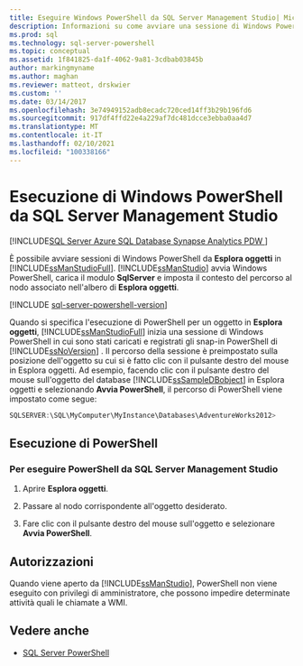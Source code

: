 ```yaml
---
title: Eseguire Windows PowerShell da SQL Server Management Studio| Microsoft Docs
description: Informazioni su come avviare una sessione di Windows PowerShell da Esplora oggetti in SQL Server Management Studio, con il percorso preimpostato sulla posizione degli oggetti di propria scelta.
ms.prod: sql
ms.technology: sql-server-powershell
ms.topic: conceptual
ms.assetid: 1f841825-da1f-4062-9a81-3cdbab03845b
author: markingmyname
ms.author: maghan
ms.reviewer: matteot, drskwier
ms.custom: ''
ms.date: 03/14/2017
ms.openlocfilehash: 3e74949152adb8ecadc720ced14ff3b29b196fd6
ms.sourcegitcommit: 917df4ffd22e4a229af7dc481dcce3ebba0aa4d7
ms.translationtype: MT
ms.contentlocale: it-IT
ms.lasthandoff: 02/10/2021
ms.locfileid: "100338166"
---
```

# <a name="run-windows-powershell-from-sql-server-management-studio"></a>Esecuzione di Windows PowerShell da SQL Server Management Studio

[!INCLUDE[SQL Server Azure SQL Database Synapse Analytics PDW ](../includes/applies-to-version/sql-asdb-asdbmi-asa-pdw.md)]

È possibile avviare sessioni di Windows PowerShell da **Esplora oggetti** in [!INCLUDE[ssManStudioFull](../includes/ssmanstudiofull-md.md)]. [!INCLUDE[ssManStudio](../includes/ssmanstudio-md.md)] avvia Windows PowerShell, carica il modulo **SqlServer** e imposta il contesto del percorso al nodo associato nell'albero di **Esplora oggetti**.  

[!INCLUDE [sql-server-powershell-version](../includes/sql-server-powershell-version.md)]

Quando si specifica l'esecuzione di PowerShell per un oggetto in **Esplora oggetti**, [!INCLUDE[ssManStudioFull](../includes/ssmanstudiofull-md.md)] inizia una sessione di Windows PowerShell in cui sono stati caricati e registrati gli snap-in PowerShell di [!INCLUDE[ssNoVersion](../includes/ssnoversion-md.md)] . Il percorso della sessione è preimpostato sulla posizione dell'oggetto su cui si è fatto clic con il pulsante destro del mouse in Esplora oggetti. Ad esempio, facendo clic con il pulsante destro del mouse sull'oggetto del database [!INCLUDE[ssSampleDBobject](../includes/sssampledbobject-md.md)] in Esplora oggetti e selezionando **Avvia PowerShell**, il percorso di PowerShell viene impostato come segue:  

```powershell
SQLSERVER:\SQL\MyComputer\MyInstance\Databases\AdventureWorks2012>  
```

## <a name="run-powershell"></a>Esecuzione di PowerShell

### <a name="to-run-powershell-from-sql-server-management-studio"></a>Per eseguire PowerShell da SQL Server Management Studio

1. Aprire **Esplora oggetti**.

2. Passare al nodo corrispondente all'oggetto desiderato.

3. Fare clic con il pulsante destro del mouse sull'oggetto e selezionare **Avvia PowerShell**.

## <a name="permissions"></a>Autorizzazioni

Quando viene aperto da [!INCLUDE[ssManStudio](../includes/ssmanstudio-md.md)], PowerShell non viene eseguito con privilegi di amministratore, che possono impedire determinate attività quali le chiamate a WMI.  
  
## <a name="see-also"></a>Vedere anche

- [SQL Server PowerShell](sql-server-powershell.md)